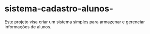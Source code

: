 # sistema-cadastro-alunos-
Este projeto visa criar um sistema simples para armazenar e gerenciar informações de alunos.
